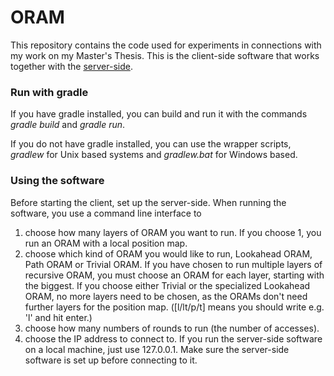 # ORAM

This repository contains the code used for experiments in connections with my work on my Master's Thesis. This is the client-side software that works together with the [server-side](https://github.com/christofferj1/oram_server).

### Run with gradle

If you have gradle installed, you can build and run it with the commands *gradle build* and *gradle run*.

If you do not have gradle installed, you can use the wrapper scripts, *gradlew* for Unix based systems and *gradlew.bat* for Windows based.

### Using the software

Before starting the client, set up the server-side. When running the software, you use a command line interface to

1. choose how many layers of ORAM you want to run. If you choose 1, you run an ORAM with a local position map.
2. choose which kind of ORAM you would like to run, Lookahead ORAM, Path ORAM or Trivial ORAM. If you have chosen to run multiple layers of recursive ORAM, you must choose an ORAM for each layer, starting with the biggest. If you choose either Trivial or the specialized Lookahead ORAM, no more layers need to be chosen, as the ORAMs don't need further layers for the position map. ([l/lt/p/t] means you should write e.g. 'l' and hit enter.)
3. choose how many numbers of rounds to run (the number of accesses).
4. choose the IP address to connect to. If you run the server-side software on a local machine, just use 127.0.0.1. Make sure the server-side software is set up before connecting to it.